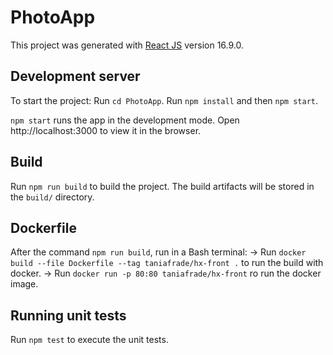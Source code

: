 # PhotoApp
This project was generated with [React JS](https://reactjs.org/) version 16.9.0.

## Development server
To start the project:
Run `cd PhotoApp`.
Run `npm install` and then `npm start`.

`npm start` runs the app in the development mode.
Open http://localhost:3000 to view it in the browser.

## Build

Run `npm run build` to build the project. The build artifacts will be stored in the `build/` directory. 

## Dockerfile

After the command `npm run build`, run in a Bash terminal:
-> Run `docker build --file Dockerfile --tag taniafrade/hx-front .` to run the build with docker.
-> Run `docker run -p 80:80 taniafrade/hx-front` ro run the docker image.

## Running unit tests

Run `npm test` to execute the unit tests.
